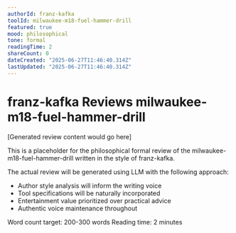```yaml
---
authorId: franz-kafka
toolId: milwaukee-m18-fuel-hammer-drill
featured: true
mood: philosophical
tone: formal
readingTime: 2
shareCount: 0
dateCreated: "2025-06-27T11:46:40.314Z"
lastUpdated: "2025-06-27T11:46:40.314Z"
---
```


# franz-kafka Reviews milwaukee-m18-fuel-hammer-drill

[Generated review content would go here]

This is a placeholder for the philosophical formal review of the milwaukee-m18-fuel-hammer-drill written in the style of franz-kafka.

The actual review will be generated using LLM with the following approach:
- Author style analysis will inform the writing voice
- Tool specifications will be naturally incorporated
- Entertainment value prioritized over practical advice
- Authentic voice maintenance throughout

Word count target: 200-300 words
Reading time: 2 minutes
